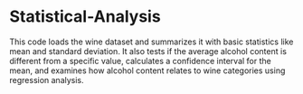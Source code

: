 # Statistical-Analysis
This code loads the wine dataset and summarizes it with basic statistics like mean and standard deviation. It also tests if the average alcohol content is different from a specific value, calculates a confidence interval for the mean, and examines how alcohol content relates to wine categories using regression analysis.
